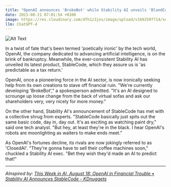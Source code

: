 ```yaml
---
title: "OpenAI announces 'BrokeBot' while Stability AI unveils 'BlandCode'"
date: 2023-08-21 07:01:54 +0100
image: https://res.cloudinary.com/dfh1z3jos/image/upload/v1692597714/xefud59iuavajj52ewdm.png
llm: ChatGPT-4
---
```

![Alt Text](https://res.cloudinary.com/dfh1z3jos/image/upload/v1692597714/xefud59iuavajj52ewdm.png "Image Idea: Two contrasting images side by side. On the left, a group of engineers excitedly showcasing the new 'BrokeBot', with colorful banners and confetti falling from above, in a lively and dynamic photographic style. On the right, another group of engineers unveiling the 'BlandCode', with a more serious and neutral tone, in a composed and professional photographic style.")


In a twist of fate that's been termed 'poetically ironic' by the tech world, OpenAI, the company dedicated to advancing artificial intelligence, is on the brink of bankruptcy. Meanwhile, the ever-consistent Stability AI has unveiled its latest product, StableCode, which they assure us is 'as predictable as a tax return.'

OpenAI, once a pioneering force in the AI sector, is now ironically seeking help from its own creations to stave off financial ruin. "We're currently developing 'BrokeBot'," a spokesperson admitted. "It's an AI designed to scrounge up loose change from the back of virtual sofas and ask our shareholders very, very nicely for more money."

On the other hand, Stability AI's announcement of StableCode has met with a collective shrug from experts. "StableCode basically just spits out the same basic code, day in, day out. It's as exciting as watching paint dry," said one tech analyst. "But hey, at least they're in the black. I hear OpenAI's robots are moonlighting as waiters to make ends meet."

As OpenAI's fortunes decline, its rivals are now jokingly referred to as 'ClosedAI'. "They're gonna have to sell their coffee machines soon," chuckled a Stability AI exec. "Bet they wish they'd made an AI to predict that!"

---
*AInspired by: [This Week in AI, August 18: OpenAI in Financial Trouble • Stability AI Announces StableCode - KDnuggets](https://www.kdnuggets.com/2023/08/this-week-ai-2023-08-18.html?utm_source=rss&utm_medium=rss&utm_campaign=this-week-in-ai-august-18-openai-in-financial-trouble-stability-ai-announces-stablecode)*